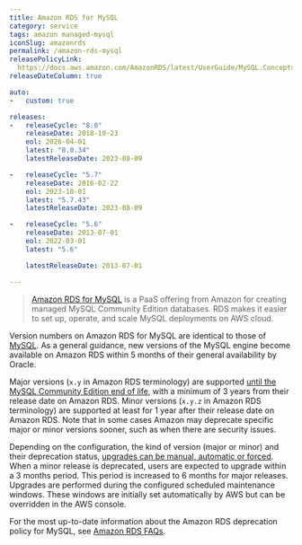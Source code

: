 ```yaml
---
title: Amazon RDS for MySQL
category: service
tags: amazon managed-mysql
iconSlug: amazonrds
permalink: /amazon-rds-mysql
releasePolicyLink: 
  https://docs.aws.amazon.com/AmazonRDS/latest/UserGuide/MySQL.Concepts.VersionMgmt.html
releaseDateColumn: true

auto:
-   custom: true

releases:
-   releaseCycle: "8.0"
    releaseDate: 2018-10-23
    eol: 2026-04-01
    latest: "8.0.34"
    latestReleaseDate: 2023-08-09

-   releaseCycle: "5.7"
    releaseDate: 2016-02-22
    eol: 2023-10-01
    latest: "5.7.43"
    latestReleaseDate: 2023-08-09

-   releaseCycle: "5.6"
    releaseDate: 2013-07-01
    eol: 2022-03-01
    latest: "5.6"

    latestReleaseDate: 2013-07-01

---
```


> [Amazon RDS for MySQL](https://aws.amazon.com/rds/mysql) is a PaaS offering from Amazon for
> creating managed MySQL Community Edition databases. RDS makes it easier to set up, operate, and
> scale MySQL deployments on AWS cloud.

Version numbers on Amazon RDS for MySQL are identical to those of [MySQL](/mysql). As a general
guidance, new versions of the MySQL engine become available on Amazon RDS within 5 months of their
general availability by Oracle.

Major versions (`x.y` in Amazon RDS terminology) are supported [until the MySQL Community
Edition end of life](/mysql), with a minimum of 3 years from their release date on Amazon RDS.
Minor versions (`x.y.z` in Amazon RDS terminology) are supported at least for 1 year after their
release date on Amazon RDS. Note that in some cases Amazon may deprecate specific major or minor
versions sooner, such as when there are security issues.

Depending on the configuration, the kind of version (major or minor) and their deprecation status,
[upgrades can be manual, automatic or forced](https://aws.amazon.com/rds/faqs/#How_do_I_control_if_and_when_the_engine_version_of_my_DB_instance_is_upgraded_to_new_supported_versions.3F).
When a minor release is deprecated, users are expected to upgrade within a 3 months period. This
period is increased to 6 months for major releases. Upgrades are performed during the configured
scheduled maintenance windows. These windows are initially set automatically by AWS but can be
overridden in the AWS console.

For the most up-to-date information about the Amazon RDS deprecation policy for MySQL, see [Amazon
RDS FAQs](http://aws.amazon.com/rds/faqs/).
